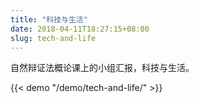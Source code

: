 ```yaml
---
title: "科技与生活"
date: 2018-04-11T18:27:15+08:00
slug: tech-and-life
---
```


自然辩证法概论课上的小组汇报，科技与生活。

{{< demo "/demo/tech-and-life/" >}}
